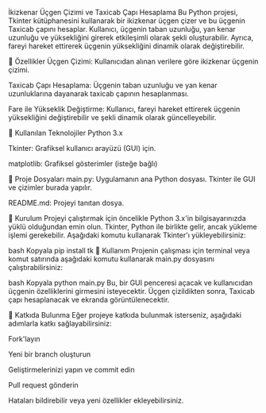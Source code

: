 İkizkenar Üçgen Çizimi ve Taxicab Çapı Hesaplama
Bu Python projesi, Tkinter kütüphanesini kullanarak bir ikizkenar üçgen çizer ve bu üçgenin Taxicab çapını hesaplar. Kullanıcı, üçgenin taban uzunluğu, yan kenar uzunluğu ve yüksekliğini girerek etkileşimli olarak şekli oluşturabilir. Ayrıca, fareyi hareket ettirerek üçgenin yüksekliğini dinamik olarak değiştirebilir.

🚀 Özellikler
Üçgen Çizimi: Kullanıcıdan alınan verilere göre ikizkenar üçgenin çizimi.

Taxicab Çapı Hesaplama: Üçgenin taban uzunluğu ve yan kenar uzunluklarına dayanarak taxicab çapının hesaplanması.

Fare ile Yükseklik Değiştirme: Kullanıcı, fareyi hareket ettirerek üçgenin yüksekliğini değiştirebilir ve şekli dinamik olarak güncelleyebilir.

🧰 Kullanılan Teknolojiler
Python 3.x

Tkinter: Grafiksel kullanıcı arayüzü (GUI) için.

matplotlib: Grafiksel gösterimler (isteğe bağlı)

📁 Proje Dosyaları
main.py: Uygulamanın ana Python dosyası. Tkinter ile GUI ve çizimler burada yapılır.

README.md: Projeyi tanıtan dosya.

🔧 Kurulum
Projeyi çalıştırmak için öncelikle Python 3.x'in bilgisayarınızda yüklü olduğundan emin olun. Tkinter, Python ile birlikte gelir, ancak yükleme işlemi gerekebilir. Aşağıdaki komutu kullanarak Tkinter'ı yükleyebilirsiniz:

bash
Kopyala
pip install tk
🚀 Kullanım
Projenin çalışması için terminal veya komut satırında aşağıdaki komutu kullanarak main.py dosyasını çalıştırabilirsiniz:

bash
Kopyala
python main.py
Bu, bir GUI penceresi açacak ve kullanıcıdan üçgenin özelliklerini girmesini isteyecektir. Üçgen çizildikten sonra, Taxicab çapı hesaplanacak ve ekranda görüntülenecektir.

🤝 Katkıda Bulunma
Eğer projeye katkıda bulunmak isterseniz, aşağıdaki adımlarla katkı sağlayabilirsiniz:

Fork'layın

Yeni bir branch oluşturun

Geliştirmelerinizi yapın ve commit edin

Pull request gönderin

Hataları bildirebilir veya yeni özellikler ekleyebilirsiniz.
